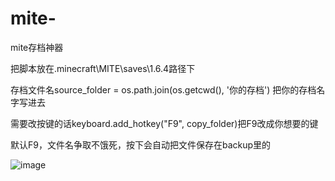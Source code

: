 # mite-
mite存档神器

把脚本放在.minecraft\MITE\saves\1.6.4路径下

存档文件名source_folder = os.path.join(os.getcwd(), '你的存档') 把你的存档名字写进去

需要改按键的话keyboard.add_hotkey("F9", copy_folder)把F9改成你想要的键

默认F9，文件名争取不饿死，按下会自动把文件保存在backup里的

![image](https://github.com/user-attachments/assets/d7153b78-e8c8-4d6a-ac5d-0fb494bc32cc)
